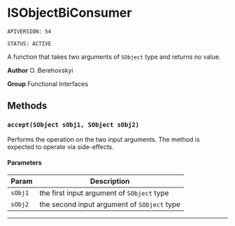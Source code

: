 # ISObjectBiConsumer

`APIVERSION: 54`

`STATUS: ACTIVE`

A function that takes two arguments of `SObject` type and returns no value.


**Author** O. Berehovskyi


**Group** Functional Interfaces

## Methods
### `accept(SObject sObj1, SObject sObj2)`

Performs the operation on the two input arguments. The method is expected to operate via side-effects.

#### Parameters
|Param|Description|
|---|---|
|`sObj1`|the first input argument of `SObject` type|
|`sObj2`|the second input argument of `SObject` type|

---
